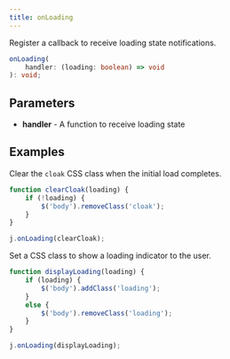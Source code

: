 ```yaml
---
title: onLoading
---
```


Register a callback to receive loading state notifications.

```typescript
onLoading(
    handler: (loading: boolean) => void
): void;
```

## Parameters

* **handler** - A function to receive loading state

## Examples

Clear the `cloak` CSS class when the initial load completes.

```typescript
function clearCloak(loading) {
    if (!loading) {
        $('body').removeClass('cloak');
    }
}

j.onLoading(clearCloak);
```

Set a CSS class to show a loading indicator to the user.

```typescript
function displayLoading(loading) {
    if (loading) {
        $('body').addClass('loading');
    }
    else {
        $('body').removeClass('loading');
    }
}

j.onLoading(displayLoading);
```